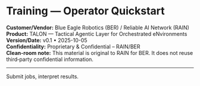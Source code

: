 # Training — Operator Quickstart

**Customer/Vendor:** Blue Eagle Robotics (BER) / Reliable AI Network (RAIN)  
**Product:** TALON — Tactical Agentic Layer for Orchestrated eNvironments  
**Version/Date:** v0.1 • 2025-10-05  
**Confidentiality:** Proprietary & Confidential – RAIN/BER  
**Clean-room note:** This material is original to RAIN for BER. It does not reuse third‑party confidential information.

---
Submit jobs, interpret results.

